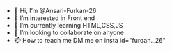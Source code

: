 - 👋 Hi, I’m @Ansari-Furkan-26
- 👀 I’m interested in Front end
- 🌱 I’m currently learning HTML,CSS,JS
- 💞️ I’m looking to collaborate on anyone
- 📫 How to reach me DM me on insta id="furqan._26"

<!---
Ansari-Furkan-26/Ansari-Furkan-26 is a ✨ special ✨ repository because its `README.md` (this file) appears on your GitHub profile.
You can click the Preview link to take a look at your changes.
--->
